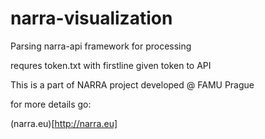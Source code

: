 # narra-visualization
Parsing narra-api framework for processing

requres token.txt with firstline given token to API


This is a part of NARRA project developed @ FAMU Prague

for more details go:

(narra.eu)[http://narra.eu]
